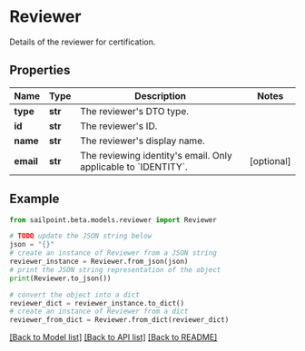 # Reviewer

Details of the reviewer for certification.

## Properties

Name | Type | Description | Notes
------------ | ------------- | ------------- | -------------
**type** | **str** | The reviewer&#39;s DTO type. | 
**id** | **str** | The reviewer&#39;s ID. | 
**name** | **str** | The reviewer&#39;s display name. | 
**email** | **str** | The reviewing identity&#39;s email. Only applicable to &#x60;IDENTITY&#x60;. | [optional] 

## Example

```python
from sailpoint.beta.models.reviewer import Reviewer

# TODO update the JSON string below
json = "{}"
# create an instance of Reviewer from a JSON string
reviewer_instance = Reviewer.from_json(json)
# print the JSON string representation of the object
print(Reviewer.to_json())

# convert the object into a dict
reviewer_dict = reviewer_instance.to_dict()
# create an instance of Reviewer from a dict
reviewer_from_dict = Reviewer.from_dict(reviewer_dict)
```
[[Back to Model list]](../README.md#documentation-for-models) [[Back to API list]](../README.md#documentation-for-api-endpoints) [[Back to README]](../README.md)


